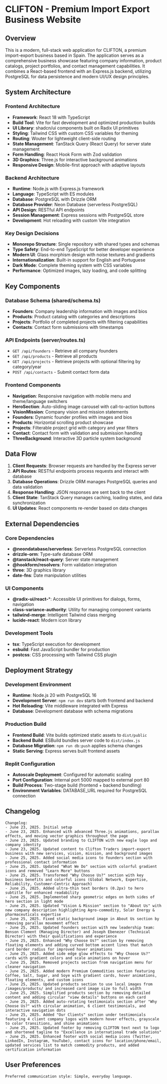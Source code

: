 # CLIFTON - Premium Import Export Business Website

## Overview

This is a modern, full-stack web application for CLIFTON, a premium import-export business based in Spain. The application serves as a comprehensive business showcase featuring company information, product catalogs, project portfolios, and contact management capabilities. It combines a React-based frontend with an Express.js backend, utilizing PostgreSQL for data persistence and modern UI/UX design principles.

## System Architecture

### Frontend Architecture
- **Framework**: React 18 with TypeScript
- **Build Tool**: Vite for fast development and optimized production builds
- **UI Library**: shadcn/ui components built on Radix UI primitives
- **Styling**: Tailwind CSS with custom CSS variables for theming
- **Routing**: Wouter for lightweight client-side routing
- **State Management**: TanStack Query (React Query) for server state management
- **Form Handling**: React Hook Form with Zod validation
- **3D Graphics**: Three.js for interactive background animations
- **Responsive Design**: Mobile-first approach with adaptive layouts

### Backend Architecture
- **Runtime**: Node.js with Express.js framework
- **Language**: TypeScript with ES modules
- **Database**: PostgreSQL with Drizzle ORM
- **Database Provider**: Neon Database (serverless PostgreSQL)
- **API Design**: RESTful API endpoints
- **Session Management**: Express sessions with PostgreSQL store
- **Development**: Hot reloading with custom Vite integration

### Key Design Decisions
- **Monorepo Structure**: Single repository with shared types and schemas
- **Type Safety**: End-to-end TypeScript for better developer experience
- **Modern UI**: Glass morphism design with noise textures and gradients
- **Internationalization**: Built-in support for English and Portuguese
- **Dark Mode**: Complete theming system with CSS variables
- **Performance**: Optimized images, lazy loading, and code splitting

## Key Components

### Database Schema (shared/schema.ts)
- **Founders**: Company leadership information with images and bios
- **Products**: Product catalog with categories and descriptions
- **Projects**: Portfolio of completed projects with filtering capabilities
- **Contacts**: Contact form submissions with timestamps

### API Endpoints (server/routes.ts)
- `GET /api/founders` - Retrieve all company founders
- `GET /api/products` - Retrieve all products
- `GET /api/projects` - Retrieve projects with optional filtering by category/year
- `POST /api/contacts` - Submit contact form data

### Frontend Components
- **Navigation**: Responsive navigation with mobile menu and theme/language switchers
- **HeroSection**: Auto-sliding image carousel with call-to-action buttons
- **VisionMission**: Company vision and mission statements
- **Founders**: Dynamic founder profiles with images and bios
- **Products**: Horizontal scrolling product showcase
- **Projects**: Filterable project grid with category and year filters
- **Contact**: Contact form with validation and submission handling
- **ThreeBackground**: Interactive 3D particle system background

## Data Flow

1. **Client Requests**: Browser requests are handled by the Express server
2. **API Routes**: RESTful endpoints process requests and interact with database
3. **Database Operations**: Drizzle ORM manages PostgreSQL queries and data validation
4. **Response Handling**: JSON responses are sent back to the client
5. **Client State**: TanStack Query manages caching, loading states, and data synchronization
6. **UI Updates**: React components re-render based on data changes

## External Dependencies

### Core Dependencies
- **@neondatabase/serverless**: Serverless PostgreSQL connection
- **drizzle-orm**: Type-safe database ORM
- **@tanstack/react-query**: Server state management
- **@hookform/resolvers**: Form validation integration
- **three**: 3D graphics library
- **date-fns**: Date manipulation utilities

### UI Components
- **@radix-ui/react-***: Accessible UI primitives for dialogs, forms, navigation
- **class-variance-authority**: Utility for managing component variants
- **tailwind-merge**: Intelligent Tailwind class merging
- **lucide-react**: Modern icon library

### Development Tools
- **tsx**: TypeScript execution for development
- **esbuild**: Fast JavaScript bundler for production
- **postcss**: CSS processing with Tailwind CSS plugin

## Deployment Strategy

### Development Environment
- **Runtime**: Node.js 20 with PostgreSQL 16
- **Development Server**: `npm run dev` starts both frontend and backend
- **Hot Reloading**: Vite middleware integrated with Express
- **Database**: Development database with schema migrations

### Production Build
- **Frontend Build**: Vite builds optimized static assets to `dist/public`
- **Backend Build**: ESBuild bundles server code to `dist/index.js`
- **Database Migration**: `npm run db:push` applies schema changes
- **Static Serving**: Express serves built frontend assets

### Replit Configuration
- **Autoscale Deployment**: Configured for automatic scaling
- **Port Configuration**: Internal port 5000 mapped to external port 80
- **Build Process**: Two-stage build (frontend + backend bundling)
- **Environment Variables**: DATABASE_URL required for PostgreSQL connection

## Changelog

```
Changelog:
- June 23, 2025. Initial setup
- June 23, 2025. Enhanced with advanced Three.js animations, parallax effects, and moving vector graphics throughout the page
- June 23, 2025. Updated branding to CLIFTON with new eagle logo and company identity
- June 23, 2025. Updated content to Clifton Traders import-export business with new services, vision, mission, and background images
- June 25, 2025. Added social media icons to founders section with professional contact information
- June 25, 2025. Updated "What We Do" section with colorful gradient icons and removed "Learn More" buttons
- June 25, 2025. Transformed "Why Choose Us?" section with key business benefits and colorful icons (Global Network, Expertise, Reliability, Customer-Centric Approach)
- June 25, 2025. Added ultra-thin text borders (0.2px) to hero subtitle for enhanced readability
- June 25, 2025. Implemented sharp geometric edges on both sides of hero section in light mode
- June 25, 2025. Updated "Vision & Mission" section to "About Us" with new company description highlighting Agro-commodity, Solar Energy & pharmaceuticals expertise
- June 25, 2025. Fixed static background image in About Us section by removing parallax movement effect
- June 25, 2025. Updated founders section with new leadership team: Benson Clement (Managing Director) and Joseph Ebenezer (Technical Director) with their qualifications and experience
- June 25, 2025. Enhanced "Why Choose Us?" section by removing floating elements and adding curved bottom accent lines that match card border radius for improved hover animations
- June 25, 2025. Added side edge glow effects to "Why Choose Us?" cards with gradient colors and scale animations on hover
- June 25, 2025. Removed projects section from navigation menu for cleaner navigation
- June 25, 2025. Added modern Premium Commodities section featuring Coffee, Salt, Sugar, and Soye with gradient cards, hover animations, floating elements, and custom icons
- June 25, 2025. Updated products section to use local images from /images/products/ and increased card image size to full width
- June 25, 2025. Simplified products section by removing detailed content and adding circular "view details" buttons on each card
- June 25, 2025. Added auto-rotating testimonials section after "Why Choose Us?" with circular animation, 6 client testimonials, and interactive navigation dots
- June 25, 2025. Added "Our Clients" section under testimonials featuring 4 client company logos with modern hover effects, grayscale to color transitions, and shine animations
- June 25, 2025. Updated footer by removing CLIFTON text next to logo and shortened tagline to "Excellence in international trade solutions"
- June 25, 2025. Enhanced footer with social media icons (Twitter, LinkedIn, Instagram, YouTube), contact icons for location/phone/email, updated services list to match commodity products, and added certification information
```

## User Preferences

```
Preferred communication style: Simple, everyday language.
```